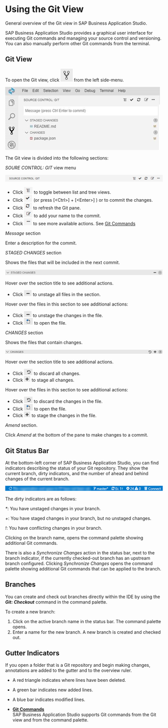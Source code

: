 <!-- loio265962e20eee43f499516de9011ac2e3 -->

# Using the Git View

General overview of the Git view in SAP Business Application Studio.

SAP Business Application Studio provides a graphical user interface for executing Git commands and managing your source control and versioning. You can also manually perform other Git commands from the terminal.



<a name="loio265962e20eee43f499516de9011ac2e3__section_wlx_4kf_zlb"/>

## Git View

To open the Git view, click ![](images/Open_Git_pane_7c27a9f.png) from the left side-menu.

![](images/Git_view_44295cf.jpg)

The Git view is divided into the following sections:

*SOURE CONTROL: GIT* view menu

![](images/source_control_GIT_menu_e10ab7d.png) 

-   Click ![](images/toggle_icon_e7e5e6d.png) to toggle between list and tree views.
-   Click ![](images/commit_icon_5792efe.png) \(or press  [<Ctrl\>\] + [<Enter\>\] \) or to commit the changes.
-   Click ![](images/refresh_icon_new_baea6eb.png) to refresh the Git pane.
-   Click ![](images/sign_off_2702bdd.png) to add your name to the commit.
-   Click ![](images/more_actions_new_ab37e83.png) to see more available actions. See [Git Commands](Git_Commands_5914548.md)

 *Message* section

Enter a description for the commit.

*STAGED CHANGES* section

Shows the files that will be included in the next commit.

![](images/staged_changes_menu_89ea9de.png)

Hover over the section title to see additional actions.

-   Click ![](images/unstage_changes_icon_684e1d1.png) to unstage all files in the section.

Hover over the files in this section to see additional actions:

-   Click ![](images/unstage_changes_icon_684e1d1.png) to unstage the changes in the file.
-   Click ![](images/open_file_icon_2380fb5.png) to open the file.

*CHANGES* section

Shows the files that contain changes.

![](images/changes_menu_da6cd19.png)

Hover over the section title to see additional actions.

-   Click ![](images/discard_changes_icon_b9f9b23.png) to discard all changes.
-   Click ![](images/stage_changes_icon_10076b2.png) to stage all changes.

Hover over the files in this section to see additional actions:

-   Click ![](images/discard_changes_icon_b9f9b23.png) to discard the changes in the file.
-   Click ![](images/open_file_icon_2380fb5.png) to open the file.
-   Click ![](images/stage_changes_icon_10076b2.png) to stage the changes in the file.

*Amend* section.

Click *Amend* at the bottom of the pane to make changes to a commit.



<a name="loio265962e20eee43f499516de9011ac2e3__section_rqf_jtf_zlb"/>

## Git Status Bar

At the bottom-left corner of SAP Business Application Studio, you can find indicators describing the status of your Git repository. They show the current branch, dirty indicators, and the number of ahead and behind changes of the current branch.

![](images/Git_Status_Bar_a3be78e.png)

The dirty indicators are as follows:

*\**: You have unstaged changes in your branch.

*+*: You have staged changes in your branch, but no unstaged changes.

*!*: You have conflicting changes in your branch.

Clicking on the branch name, opens the command palette showing additional Git commands.

There is also a *Synchronize Changes* action in the status bar, next to the branch indicator, if the currently checked-out branch has an upstream branch configured. Clicking *Synchronize Changes* opens the command palette showing additional Git commands that can be applied to the branch.



<a name="loio265962e20eee43f499516de9011ac2e3__section_gl5_q1g_zlb"/>

## Branches

You can create and check out branches directly within the IDE by using the ***Git: Checkout*** command in the command palette.

To create a new branch:

1.  Click on the active branch name in the status bar. The command palette opens.
2.  Enter a name for the new branch. A new branch is created and checked out.



<a name="loio265962e20eee43f499516de9011ac2e3__section_trx_bbg_zlb"/>

## Gutter Indicators

If you open a folder that is a Git repository and begin making changes, annotations are added to the gutter and to the overview ruler.

-   A red triangle indicates where lines have been deleted.

-   A green bar indicates new added lines.

-   A blue bar indicates modified lines.


-   **[Git Commands](Git_Commands_5914548.md)**  
SAP Business Application Studio supports Git commands from the Git view and from the command palette.

